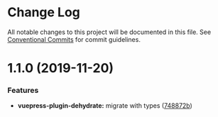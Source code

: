 # Change Log

All notable changes to this project will be documented in this file.
See [Conventional Commits](https://conventionalcommits.org) for commit guidelines.

# 1.1.0 (2019-11-20)

### Features

- **vuepress-plugin-dehydrate:** migrate with types ([748872b](https://github.com/vuepress/vuepress-community/commit/748872bafaadad941798412665d0e20d077999fb))
